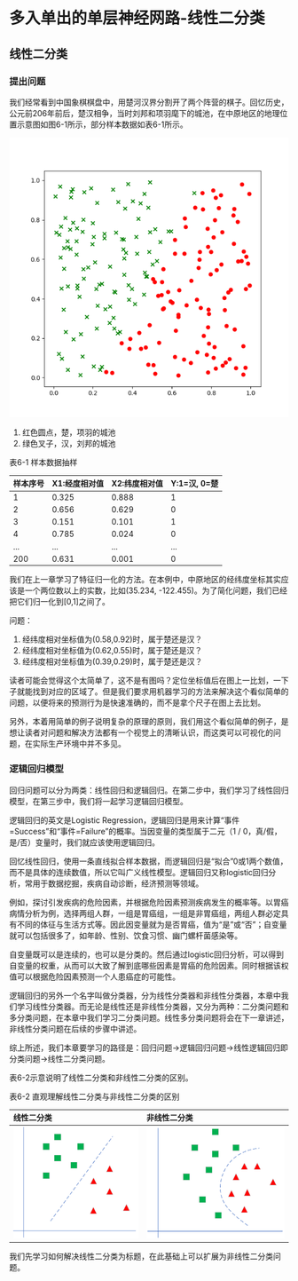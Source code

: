 # 多入单出的单层神经网路-线性二分类

## 线性二分类

### 提出问题

我们经常看到中国象棋棋盘中，用楚河汉界分割开了两个阵营的棋子。回忆历史，公元前206年前后，楚汉相争，当时刘邦和项羽麾下的城池，在中原地区的地理位置示意图如图6-1所示，部分样本数据如表6-1所示。

![&#x56FE;6-1 &#x6837;&#x672C;&#x6570;&#x636E;&#x53EF;&#x89C6;&#x5316;](../.gitbook/assets/image%20%2895%29.png)

1. 红色圆点，楚，项羽的城池
2. 绿色叉子，汉，刘邦的城池

表6-1 样本数据抽样

| 样本序号 | X1:经度相对值 | X2:纬度相对值 | Y:1=汉, 0=楚 |
| :--- | :--- | :--- | :--- |
| 1 | 0.325 | 0.888 | 1 |
| 2 | 0.656 | 0.629 | 0 |
| 3 | 0.151 | 0.101 | 1 |
| 4 | 0.785 | 0.024 | 0 |
| ... | ... | ... | ... |
| 200 | 0.631 | 0.001 | 0 |

我们在上一章学习了特征归一化的方法。在本例中，中原地区的经纬度坐标其实应该是一个两位数以上的实数，比如\(35.234, -122.455\)。为了简化问题，我们已经把它们归一化到\[0,1\]之间了。

问题：

1. 经纬度相对坐标值为\(0.58,0.92\)时，属于楚还是汉？
2. 经纬度相对坐标值为\(0.62,0.55\)时，属于楚还是汉？
3. 经纬度相对坐标值为\(0.39,0.29\)时，属于楚还是汉？

读者可能会觉得这个太简单了，这不是有图吗？定位坐标值后在图上一比划，一下子就能找到对应的区域了。但是我们要求用机器学习的方法来解决这个看似简单的问题，以便将来的预测行为是快速准确的，而不是拿个尺子在图上去比划。

另外，本着用简单的例子说明复杂的原理的原则，我们用这个看似简单的例子，是想让读者对问题和解决方法都有一个视觉上的清晰认识，而这类可以可视化的问题，在实际生产环境中并不多见。

### 逻辑回归模型

回归问题可以分为两类：线性回归和逻辑回归。在第二步中，我们学习了线性回归模型，在第三步中，我们将一起学习逻辑回归模型。

逻辑回归的英文是Logistic Regression，逻辑回归是用来计算“事件=Success”和“事件=Failure”的概率。当因变量的类型属于二元（1 / 0，真/假，是/否）变量时，我们就应该使用逻辑回归。

回忆线性回归，使用一条直线拟合样本数据，而逻辑回归是“拟合”0或1两个数值，而不是具体的连续数值，所以它叫广义线性模型。逻辑回归又称logistic回归分析，常用于数据挖掘，疾病自动诊断，经济预测等领域。

例如，探讨引发疾病的危险因素，并根据危险因素预测疾病发生的概率等。以胃癌病情分析为例，选择两组人群，一组是胃癌组，一组是非胃癌组，两组人群必定具有不同的体征与生活方式等。因此因变量就为是否胃癌，值为“是”或“否”；自变量就可以包括很多了，如年龄、性别、饮食习惯、幽门螺杆菌感染等。

自变量既可以是连续的，也可以是分类的。然后通过logistic回归分析，可以得到自变量的权重，从而可以大致了解到底哪些因素是胃癌的危险因素。同时根据该权值可以根据危险因素预测一个人患癌症的可能性。

逻辑回归的另外一个名字叫做分类器，分为线性分类器和非线性分类器，本章中我们学习线性分类器。而无论是线性还是非线性分类器，又分为两种：二分类问题和多分类问题，在本章中我们学习二分类问题。线性多分类问题将会在下一章讲述，非线性分类问题在后续的步骤中讲述。

综上所述，我们本章要学习的路径是：回归问题-&gt;逻辑回归问题-&gt;线性逻辑回归即分类问题-&gt;线性二分类问题。

表6-2示意说明了线性二分类和非线性二分类的区别。

表6-2 直观理解线性二分类与非线性二分类的区别

| 线性二分类 | 非线性二分类 |
| :--- | :--- |
| ![](../.gitbook/assets/image%20%2894%29.png)  | ![](../.gitbook/assets/image%20%28126%29.png)  |

我们先学习如何解决线性二分类为标题，在此基础上可以扩展为非线性二分类问题。

